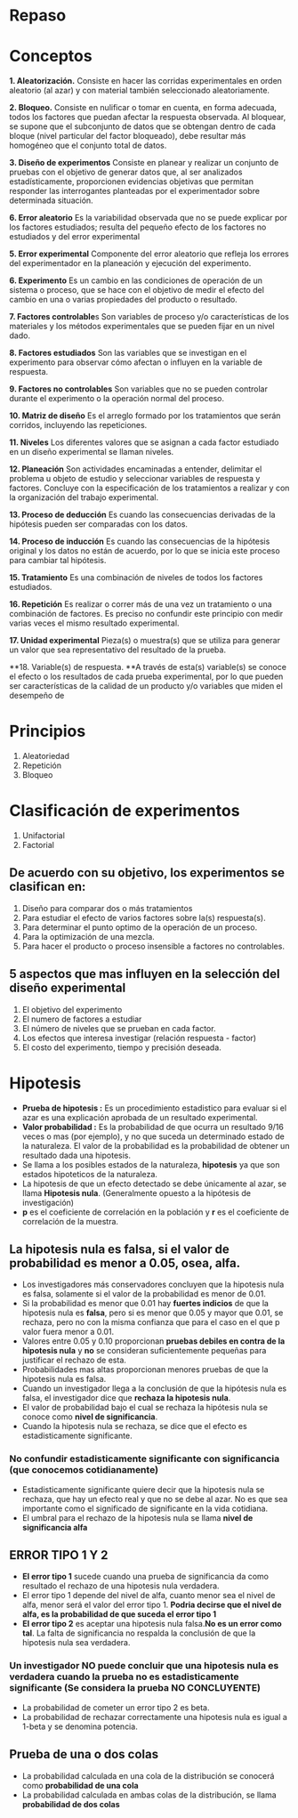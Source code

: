 # Repaso

# Conceptos

**1. Aleatorización.** Consiste en hacer las corridas experimentales en orden aleatorio (al azar) y con material también
seleccionado aleatoriamente.

**2. Bloqueo.** Consiste en nulificar o tomar en cuenta, en forma adecuada, todos los factores que puedan afectar la
respuesta observada. Al bloquear, se supone que el subconjunto de datos que se obtengan dentro de cada bloque
(nivel particular del factor bloqueado), debe resultar más homogéneo que el conjunto total de datos.

**3. Diseño de experimentos** Consiste en planear y realizar un conjunto de pruebas con el objetivo de generar datos
que, al ser analizados estadísticamente, proporcionen evidencias objetivas que permitan responder las
interrogantes planteadas por el experimentador sobre determinada situación.

**6. Error aleatorio** Es la variabilidad observada que no se puede explicar por los factores estudiados; resulta
del pequeño efecto de los factores no estudiados y del error experimental

**5. Error experimental** Componente del error aleatorio que refleja los errores del experimentador en la planeación y
ejecución del experimento.

**6. Experimento** Es un cambio en las condiciones de operación de un sistema o proceso, que se hace con el
objetivo de medir el efecto del cambio en una o varias propiedades del producto o resultado.

**7. Factores controlable**s Son variables de proceso y/o características de los materiales y los métodos
experimentales que se pueden fijar en un nivel dado.

**8. Factores estudiados** Son las variables que se investigan en el experimento para observar cómo afectan o influyen
en la variable de respuesta.

**9. Factores no controlables** Son variables que no se pueden controlar durante el experimento o la operación
normal del proceso.

**10. Matriz de diseño** Es el arreglo formado por los tratamientos que serán corridos, incluyendo las repeticiones.

**11. Niveles** Los diferentes valores que se asignan a cada factor estudiado en un diseño experimental se llaman
niveles.

**12. Planeación** Son actividades encaminadas a entender, delimitar el problema u objeto de estudio y seleccionar
variables de respuesta y factores. Concluye con la especificación de los tratamientos a realizar y con la
organización del trabajo experimental.

**13. Proceso de deducción** Es cuando las consecuencias derivadas de la hipótesis pueden ser comparadas con los
datos.

**14. Proceso de inducción** Es cuando las consecuencias de la hipótesis original y los datos no están de acuerdo,
por lo que se inicia este proceso para cambiar tal hipótesis.

**15. Tratamiento** Es una combinación de niveles de todos los factores estudiados.

**16. Repetición** Es realizar o correr más de una vez un tratamiento o una combinación de factores. Es preciso no
confundir este principio con medir varias veces el mismo resultado experimental.

**17. Unidad experimental** Pieza(s) o muestra(s) que se utiliza para generar un valor que sea representativo del
resultado de la prueba.

**18. Variable(s) de respuesta. **A través de esta(s) variable(s) se conoce el efecto o los resultados de cada prueba
experimental, por lo que pueden ser características de la calidad de un producto y/o variables que miden el
desempeño de

# Principios
1. Aleatoriedad
2. Repetición
3. Bloqueo

# Clasificación de experimentos
1. Unifactorial
2. Factorial

## De acuerdo con su objetivo, los experimentos se clasifican en:
1. Diseño para comparar dos o más tratamientos
2. Para estudiar el efecto de varios factores sobre la(s) respuesta(s).
3. Para determinar el punto optimo de la operación de un proceso. 
4. Para la optimización de una mezcla.
5. Para hacer el producto o proceso insensible a factores no controlables. 

## 5 aspectos que mas influyen en la selección del diseño experimental 
1. El objetivo del experimento
2. El numero de factores a estudiar
3. El número de niveles que se prueban en cada factor.
4. Los efectos que interesa investigar (relación respuesta - factor)
5. El costo del experimento, tiempo y precisión deseada. 

# Hipotesis
 
- **Prueba de hipotesis :** Es un procedimiento estadistico para evaluar si el azar es una explicación aprobada de un resultado experimental. 
- **Valor probabilidad :** Es la probabilidad de que ocurra un resultado 9/16 veces o mas (por ejemplo), y no que suceda un determinado estado de la naturaleza.
El valor de la probabilidad es la probabilidad de obtener un resultado dada una hipotesis. 
- Se llama a los posibles estados de la naturaleza, **hipotesis** ya que son estados hipoteticos de la naturaleza.
- La hipotesis de que un efecto detectado se debe únicamente al azar, se llama **Hipotesis nula**. (Generalmente opuesto a la hipótesis de investigación)
- **p** es el coeficiente de correlación en la población y **r** es el coeficiente de correlación de la muestra. 

## La hipotesis nula es falsa, si el valor de probabilidad es menor a 0.05, osea, alfa. 
-  Los investigadores más conservadores concluyen que la hipotesis nula es falsa, solamente si el valor de la probabilidad es menor de 0.01.
-  Si la probabilidad es menor que 0.01 hay **fuertes indicios** de que la hipotesis nula es **falsa**, pero si es menor que 0.05 y mayor que 0.01, se rechaza, pero no con la misma confianza que para el caso en el que p valor fuera menor a 0.01. 
-  Valores entre 0.05 y 0.10 proporcionan **pruebas debiles en contra de la hipotesis nula** y **no** se consideran suficientemente pequeñas para justificar el rechazo de esta. 
-  Probabilidades mas altas proporcionan menores pruebas de que la hipotesis nula es falsa.
-  Cuando un investigador llega a la conclusión de que la hipótesis nula es falsa, el investigador dice que **rechaza la hipotesis nula**.
-  El valor de probabilidad bajo el cual se rechaza la hipótesis nula se conoce como **nivel de significancia**. 
-  Cuando la hipotesis nula se rechaza, se dice que el efecto es estadisticamente significante. 
### No confundir estadisticamente significante con significancia (que conocemos cotidianamente) 
-  Estadisticamente significante quiere decir que la hipotesis nula se rechaza, que hay un efecto real y que no se debe al azar. No es que sea importante como el significado de significante en la vida cotidiana.
- El umbral para el rechazo de la hipotesis nula se llama **nivel de significancia alfa**
## ERROR TIPO 1 Y 2
- **El error tipo 1** sucede cuando una prueba de significancia da como resultado el rechazo de una hipotesis nula verdadera. 
- El error tipo 1 depende del nivel de alfa, cuanto menor sea el nivel de alfa, menor será el valor del error tipo 1. **Podria decirse que el nivel de alfa, es la probabilidad de que suceda el error tipo 1**
- **El error tipo 2** es aceptar una hipotesis nula falsa.**No es un error como tal**. La falta de significancia no respalda la conclusión de que la hipotesis nula sea verdadera. 
### Un investigador NO puede concluir que una hipotesis nula es verdadera cuando la prueba no es estadisticamente significante (Se considera la prueba NO CONCLUYENTE)
- La probabilidad de cometer un error tipo 2 es beta.
- La probabilidad de rechazar correctamente una hipotesis nula es igual a 1-beta y se denomina potencia. 

## Prueba de una o dos colas
- La probabilidad calculada en una cola de la distribución se conocerá como **probabilidad de una cola**
- La probabilidad calculada en ambas colas de la distribución, se llama **probabilidad de dos colas**
